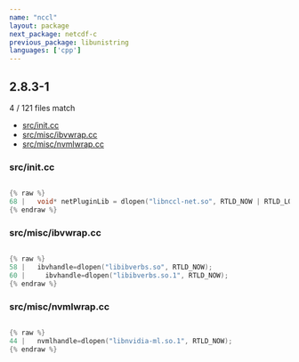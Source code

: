 ```yaml
---
name: "nccl"
layout: package
next_package: netcdf-c
previous_package: libunistring
languages: ['cpp']
---
```

## 2.8.3-1
4 / 121 files match

 - [src/init.cc](#srcinitcc)
 - [src/misc/ibvwrap.cc](#srcmiscibvwrapcc)
 - [src/misc/nvmlwrap.cc](#srcmiscnvmlwrapcc)

### src/init.cc

```cpp

{% raw %}
68 |   void* netPluginLib = dlopen("libnccl-net.so", RTLD_NOW | RTLD_LOCAL);
{% endraw %}

```
### src/misc/ibvwrap.cc

```cpp

{% raw %}
58 |   ibvhandle=dlopen("libibverbs.so", RTLD_NOW);
60 |     ibvhandle=dlopen("libibverbs.so.1", RTLD_NOW);
{% endraw %}

```
### src/misc/nvmlwrap.cc

```cpp

{% raw %}
44 |   nvmlhandle=dlopen("libnvidia-ml.so.1", RTLD_NOW);
{% endraw %}

```